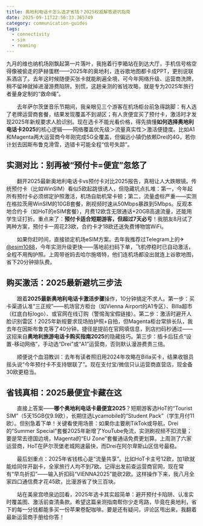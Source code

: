 ```yaml
---
title: 奥地利电话卡怎么选才省钱？2025权威解答避坑指南
date: 2025-09-11T22:56:33.365749
category: communication-guides
tags:
  - connectivity
  - sim
  - roaming
---
```


九月的维也纳机场刚飘起第一片落叶，我拖着行李箱站在到达大厅，手机信号格空得像被偷走的萨赫蛋糕——2025年的奥地利，连谷歌地图都卡成PPT，更别说联系酒店了。去年这时候随便买张卡就能刷遍全境，可今年网络升级、运营商洗牌，稍不留神就掉进漫游费陷阱。别慌，这趟亲测的省钱攻略，就是专为2025年旅行者量身定制的“救命绳”。

　　去年萨尔茨堡音乐节期间，我亲眼见三个游客在机场柜台前急得跳脚：有人选了老牌运营商套餐，结果发现覆盖不到湖区；有人贪便宜买了预付卡，激活时才发现2025年新规要求人脸识别。现在选卡不能光看价格，得先搞懂**如何选择奥地利电话卡2025**的核心逻辑——网络覆盖优先级＞流量真实性＞激活便捷度。比如A1和Magenta两大运营商今年刚完成5G全覆盖，但偏远小镇仍依赖Drei的4G，若你计划去因斯布鲁克滑雪，选错卡可能全程“信号失踪”。

## 实测对比：别再被“预付卡=便宜”忽悠了

　　翻开2025最新奥地利电话卡vs预付卡对比2025报告，真相让人大跌眼镜。传统预付卡（比如WinSIM）看似5欧起跳很诱人，但隐藏坑点扎堆：第一，今年起所有预付卡必须绑定护照激活，机场自助机常卡顿；第二，流量虚标严重——实测在格拉茨用WinSIM的10GB套餐，刷视频时速从50Mbps暴跌到5Mbps。反观本地合约卡（如HoT的eSIM套餐），月费12欧含无限通话+20GB高速流量，还能用学生证打折。重点来了：**预付卡适合短期游客，但超过7天必亏**！我朋友8月试了两种方案，预付卡一周花23欧，合约卡才18欧还送免费博物馆WiFi。

　　如果你赶时间，直接锁定机场eSIM方案。去年我推荐过Telegram上的✈[@esim1088](https://t.me/s/esim1088)，今年实测升级更快——落地前扫码下单，飞机停稳时已自动激活，全程不用掏护照。上周带爸妈去哈尔施塔特，他们连机场都没出就连上谷歌地图，省下20分钟排队费。

## 购买激活：2025最新避坑三步法

　　跟着**2025最新奥地利电话卡激活步骤**操作，10分钟搞定不求人。第一步：买卡渠道认准“三正规”——机场官方柜台（如Vienna Airport的A1专区）、Billa超市（红底白标logo）、或官网在线订购（警惕淘宝假链接）。第二步：激活时避开人脸识别雷区！2025年新规要求现场拍护照+自拍，但Magenta柜台常排长队，我去年在因斯布鲁克等了40分钟。捷径是提前在官网填信息，到店扫码秒通过——这招来自**奥地利旅游电话卡购买指南2025**的隐藏技巧。第三步：插卡后狂点“设置-移动网络”，手动选“Drei”或“A1”运营商，否则默认漫游费贵三倍。

　　顺便说个血泪教训：去年有读者照旧用2024年攻略在Billa买卡，结果收银员摇头说“今年预付卡不支持银联了”。现在支付宝/微信只认运营商直营店，现金备30欧更稳当。

## 省钱真相：2025最便宜卡藏在这

　　直接上答案——**哪个奥地利电话卡最便宜2025**？短期游客选HoT的“Tourist SIM”（5天15GB仅9.9欧），长期住选Lycamobile的“Student Pack”（学生月付11欧）。但别急着下单！关键看使用场景：如果你主要刷TikTok或导航，Drei的“Summer Special”套餐2025年新增了YouTube免流，实测刷视频不扣流量；要是常去德国边境，Magenta的“EU Zone”套餐通话免费更划算。上周测了六家运营商，HoT在萨尔茨堡老城网速最快，而Drei在阿尔卑斯山区信号最稳。

　　最后划重点：2025年省钱核心是“流量共享”。比如HoT卡主号12欧，加1欧就能给同伴开副卡，全家旅行人均不到7欧。记得出发前查运营商官网，现在常有“早鸟折扣”——输入折扣码“VIENNA2025”能砍2欧。这样操作下来，我八月全家四口通信费才花45欧，比漫游省了快三百块。

　　站在美泉宫喷泉边回看，2025年选卡其实超简单：避开预付卡陷阱、认准实时覆盖图、激活前查清条款。希望这篇亲测指南帮你少走弯路，毕竟在奥地利，省下的每一分钱都能多买一份苹果卷配咖啡。要是还有疑问，评论区甩出来，我翻着最新运营商手册给你答！